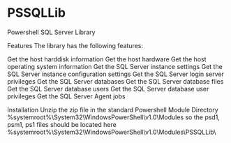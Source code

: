 # PSSQLLib
Powershell SQL Server Library 

Features
The library has the following features:

Get the host harddisk information
Get the host hardware
Get the host operating system information
Get the SQL Server instance settings
Get the SQL Server instance configuration settings
Get the SQL Server login server privileges
Get the SQL Server databases
Get the SQL Server database files
Get the SQL Server database users
Get the SQL Server database user privileges
Get the SQL Server Agent jobs

Installation
Unzip the zip file in the standard Powershell Module Directory %systemroot%\System32\WindowsPowerShell\v1.0\Modules so the psd1, psm1, ps1 files should be located here %systemroot%\System32\WindowsPowerShell\v1.0\Modules\PSSQLLib\
